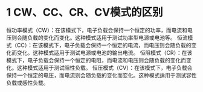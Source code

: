 # 1 CW、CC、CR、CV模式的区别
恒功率模式（CW）：在该模式下，电子负载会保持一个恒定的功率，而电流和电压则会随负载的变化而变化。这种模式适用于测试功率型电源或电池等。
恒流模式（CC）：在该模式下，电子负载会保持一个恒定的电流，而电压则会随负载的变化而变化。这种模式适用于测试电源或电池的输出电流。
恒阻模式（CR）：在该模式下，电子负载会保持一个恒定的电阻，而电流和电压则会随负载的变化而变化。这种模式适用于测试阻性负载。
恒压模式（CV）：在该模式下，电子负载会保持一个恒定的电压，而电流则会随负载的变化而变化。这种模式适用于测试容性负载或感性负载。

